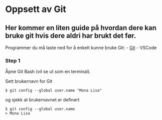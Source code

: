 # Oppsett av Git

## Her kommer en liten guide på hvordan dere kan bruke git hvis dere aldri har brukt det før.

Programmer du må laste ned for å enkelt kunne bruke Git:
    - [Git](https://git-scm.com/downloads)
    - VSCode

### Step 1
Åpne Git Bash (vil se ut som en terminal).

Sett brukernavn for Git

`$ git config --global user.name "Mona Lisa"`

og sjekk at brukernavnet er definert

    $ git config --global user.name
    > Mona Lisa

